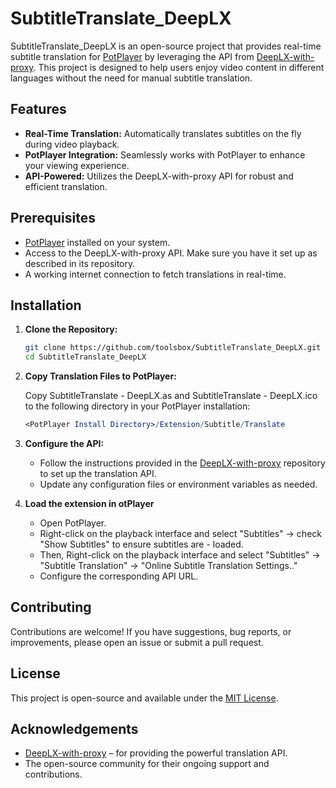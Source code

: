 # SubtitleTranslate_DeepLX

SubtitleTranslate_DeepLX is an open-source project that provides real-time subtitle translation for [PotPlayer](https://potplayer.daum.net/) by leveraging the API from [DeepLX-with-proxy](https://github.com/toolsbox/DeepLX-with-proxy). This project is designed to help users enjoy video content in different languages without the need for manual subtitle translation.

## Features

- **Real-Time Translation:** Automatically translates subtitles on the fly during video playback.
- **PotPlayer Integration:** Seamlessly works with PotPlayer to enhance your viewing experience.
- **API-Powered:** Utilizes the DeepLX-with-proxy API for robust and efficient translation.

## Prerequisites

- [PotPlayer](https://potplayer.daum.net/) installed on your system.
- Access to the DeepLX-with-proxy API. Make sure you have it set up as described in its repository.
- A working internet connection to fetch translations in real-time.

## Installation

1. **Clone the Repository:**

   ```bash
   git clone https://github.com/toolsbox/SubtitleTranslate_DeepLX.git
   cd SubtitleTranslate_DeepLX

2. **Copy Translation Files to PotPlayer:**

    Copy SubtitleTranslate - DeepLX.as and SubtitleTranslate - DeepLX.ico to the following directory in your PotPlayer installation:
    ```mathematica
    <PotPlayer Install Directory>/Extension/Subtitle/Translate

3. **Configure the API:**

    - Follow the instructions provided in the [DeepLX-with-proxy](https://github.com/toolsbox/DeepLX-with-proxy) repository to set up the translation API. 
    - Update any configuration files or environment variables as needed.

4. **Load the extension in otPlayer**
    - Open PotPlayer.
    - Right-click on the playback interface and select "Subtitles" -> check "Show Subtitles" to ensure subtitles are - loaded.
    - Then, Right-click on the playback interface and select "Subtitles" -> "Subtitle Translation" -> "Online Subtitle Translation Settings.."
    - Configure the corresponding API URL.

## Contributing
Contributions are welcome! If you have suggestions, bug reports, or improvements, please open an issue or submit a pull request.

## License
This project is open-source and available under the [MIT License](https://github.com/toolsbox/SubtitleTranslate_DeepLX?tab=MIT-1-ov-file).

## Acknowledgements
- [DeepLX-with-proxy](https://github.com/toolsbox/DeepLX-with-proxy)  – for providing the powerful translation API.
- The open-source community for their ongoing support and contributions.